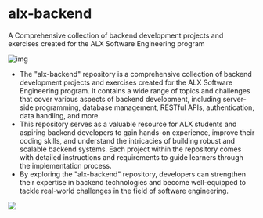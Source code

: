 # alx-backend
A Comprehensive collection of backend development projects and exercises created for the ALX Software Engineering program

![img](https://assets.imaginablefutures.com/media/images/ALX_Logo.max-200x150.png)

- The "alx-backend" repository is a comprehensive collection of backend development projects and exercises created for the ALX Software Engineering program. It contains a wide range of topics and challenges that cover various aspects of backend development, including server-side programming, database management, RESTful APIs, authentication, data handling, and more.
- This repository serves as a valuable resource for ALX students and aspiring backend developers to gain hands-on experience, improve their coding skills, and understand the intricacies of building robust and scalable backend systems. Each project within the repository comes with detailed instructions and requirements to guide learners through the implementation process.
- By exploring the "alx-backend" repository, developers can strengthen their expertise in backend technologies and become well-equipped to tackle real-world challenges in the field of software engineering.

![](https://www.dezven.com/images/blog/what-is-meant-by-backend-developer.jpg)
